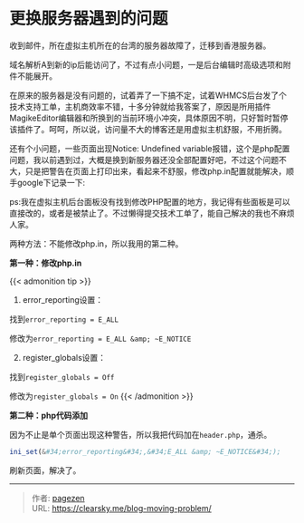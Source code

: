 # 更换服务器遇到的问题


收到邮件，所在虚拟主机所在的台湾的服务器故障了，迁移到香港服务器。

域名解析A到新的ip后能访问了，不过有点小问题，一是后台编辑时高级选项和附件不能展开。

在原来的服务器是没有问题的，试着弄了一下搞不定，试着WHMCS后台发了个技术支持工单，主机商效率不错，十多分钟就给我答案了，原因是所用插件MagikeEditor编辑器和所换到的当前环境小冲突，具体原因不明，只好暂时暂停该插件了。呵呵，所以说，访问量不大的博客还是用虚拟主机舒服，不用折腾。

还有个小问题，一些页面出现Notice: Undefined variable报错，这个是php配置问题，我以前遇到过，大概是换到新服务器还没全部配置好吧，不过这个问题不大，只是把警告在页面上打印出来，看起来不舒服，修改php.in配置就能解决，顺手google下记录一下:

ps:我在虚拟主机后台面板没有找到修改PHP配置的地方，我记得有些面板是可以直接改的，或者是被禁止了。不过懒得提交技术工单了，能自己解决的我也不麻烦人家。

两种方法：不能修改php.in，所以我用的第二种。

**第一种：修改php.in**


{{&lt; admonition tip &gt;}}
1. error_reporting设置：

找到`error_reporting = E_ALL`

修改为`error_reporting = E_ALL &amp; ~E_NOTICE`

2. register_globals设置：

找到`register_globals = Off`

修改为`register_globals = On`
{{&lt; /admonition &gt;}}

**第二种：php代码添加**

因为不止是单个页面出现这种警告，所以我把代码加在`header.php`，通杀。

```php
ini_set(&#34;error_reporting&#34;,&#34;E_ALL &amp; ~E_NOTICE&#34;);
```
刷新页面，解决了。


---

> 作者: [pagezen](http://clearsky.me/)  
> URL: https://clearsky.me/blog-moving-problem/  

